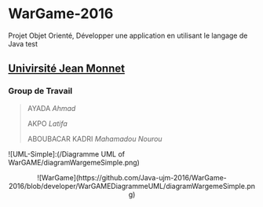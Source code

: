 # WarGame-2016
Projet Objet Orienté, Développer une application en utilisant  le langage  de Java
test

## [Univirsité Jean Monnet](http://www.univ-st-etienne.fr)

### Group de Travail

> AYADA _Ahmad_
>
> AKPO _Latifa_
>
> ABOUBACAR KADRI _Mahamadou Nourou_

![UML-Simple]:(/Diagramme UML of WarGAME/diagramWargemeSimple.png)

<center>
![WarGame](https://github.com/Java-ujm-2016/WarGame-2016/blob/developer/WarGAMEDiagrammeUML/diagramWargemeSimple.png)
</cenrer>
